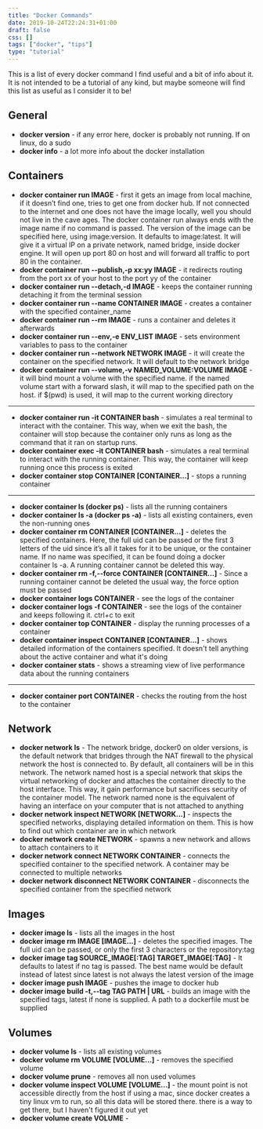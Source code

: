```yaml
---
title: "Docker Commands"
date: 2019-10-24T22:24:31+01:00
draft: false
css: []
tags: ["docker", "tips"]
type: "tutorial"
---
```


This is a list of every docker command I find useful and a bit of info about it. It is not intended to be a tutorial of any kind, but maybe someone will find this list as useful as I consider it to be!

General
-------

- **docker version** - if any error here, docker is probably not running. If on linux, do a sudo
- **docker info** - a lot more info about the docker installation

Containers
----------

- **docker container run IMAGE** - first it gets an image from local machine, if it doesn’t find one, tries to get one from docker hub. If not connected to the internet and one does not have the image locally, well you should not live in the cave ages. The docker container run always ends with the image name if no command is passed. The version of the image can be specified here, using image:version. It defaults to image:latest. It will give it a virtual IP on a private network, named bridge, inside docker engine. It will open up port 80 on host and will forward all traffic to port 80 in the container.
- **docker container run --publish,-p xx:yy IMAGE** - it redirects routing from the port xx of your host to the port yy of the container
- **docker container run --detach,-d IMAGE** - keeps the container running detaching it from the terminal session
- **docker container run --name CONTAINER IMAGE** - creates a container with the specified container_name
- **docker container run --rm IMAGE** - runs a container and deletes it afterwards
- **docker container run --env,-e ENV_LIST IMAGE** - sets environment variables to pass to the container
- **docker container run --network NETWORK IMAGE** - it will create the container on the specified network. It will default to the network bridge
- **docker container run --volume,-v NAMED_VOLUME:VOLUME IMAGE** - it will bind mount a volume with the specified name. if the named volume start with a forward slash, it will map to the specified path on the host. if $(pwd) is used, it will map to the current working directory

---

- **docker container run -it CONTAINER bash** - simulates a real terminal to interact with the container. This way, when we exit the bash, the container will stop because the container only runs as long as the command that it ran on startup runs.
- **docker container exec -it CONTAINER bash** - simulates a real terminal to interact with the running container. This way, the container will keep running once this process is exited
- **docker container stop CONTAINER \[CONTAINER...\]** - stops a running container

---

- **docker container ls (docker ps)** - lists all the running containers
- **docker container ls -a (docker ps -a)** - lists all existing containers, even the non-running ones
- **docker container rm CONTAINER \[CONTAINER...\]** - deletes the specified containers. Here, the full uid can be passed or the first 3 letters of the uid since it’s all it takes for it to be unique, or the container name. If no name was specified, it can be found doing a docker container ls -a. A running container cannot be deleted this way.
- **docker container rm -f,--force CONTAINER \[CONTAINER...\]** - Since a running container cannot be deleted the usual way, the force option must be passed
- **docker container logs CONTAINER** - see the logs of the container
- **docker container logs -f CONTAINER** - see the logs of the container and keeps following it. ctrl+c to exit
- **docker container top CONTAINER** - display the running processes of a container
- **docker container inspect CONTAINER \[CONTAINER...\]** - shows detailed information of the containers specified. It doesn't tell anything about the active container and what it's doing
- **docker container stats** - shows a streaming view of live performance data about the running containers

---

- **docker container port CONTAINER** - checks the routing from the host to the container

Network
-------

- **docker network ls** - The network bridge, docker0 on older versions, is the default network that bridges through the NAT firewall to the physical network the host is connected to. By default, all containers will be in this network. The network named host is a special network that skips the virtual networking of docker and attaches the container directly to the host interface. This way, it gain performance but sacrifices security of the container model. The network named none is the equivalent of having an interface on your computer that is not attached to anything
- **docker network inspect NETWORK \[NETWORK...\]** - inspects the specified networks, displaying detailed information on them. This is how to find out which container are in which network
- **docker network create NETWORK** - spawns a new network and allows to attach containers to it
- **docker network connect NETWORK CONTAINER** - connects the specified container to the specified network. A container may be connected to multiple networks
- **docker network disconnect NETWORK CONTAINER** - disconnects the specified container from the specified network

Images
------

- **docker image ls** - lists all the images in the host
- **docker image rm  IMAGE \[IMAGE...\]** - deletes the specified images. The full uid can be passed, or only the first 3 characters or the repository:tag
- **docker image tag SOURCE_IMAGE\[:TAG\] TARGET_IMAGE\[:TAG\]** - It defaults to latest if no tag is passed. The best name would be default instead of latest since latest is not always the latest version of the image
- **docker image push IMAGE** - pushes the image to docker hub
- **docker image build -t,--tag TAG PATH | URL** - builds an image with the specified tags, latest if none is supplied. A path to a dockerfile must be supplied

Volumes
-------

- **docker volume ls** - lists all existing volumes
- **docker volume rm VOLUME \[VOLUME...\]** - removes the specified volume
- **docker volume prune** - removes all non used volumes
- **docker volume inspect VOLUME \[VOLUME...\]** - the mount point is not accessible directly from the host if using a mac, since docker creates a tiny linux vm to run, so all this data will be stored there. there is a way to get there, but I haven't figured it out yet
- **docker volume create VOLUME** -
